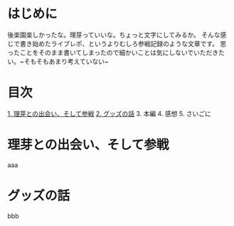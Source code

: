# はじめに
後楽園楽しかったな。理芽っていいな。ちょっと文字にしてみるか。
そんな感じで書き始めたライブレポ、というよりむしろ参戦記録のような文章です。
思ったことをそのまま書いてしまったので細かいことは気にしないでいただきたい。~そもそもあまり考えていない~

# 目次
[1. 理芽との出会い、そして参戦](#理芽との出会い、そして参戦)
[2. グッズの話](#グッズの話)
3. 本編
4. 感想
5. さいごに

# 理芽との出会い、そして参戦
aaa
# グッズの話
bbb

